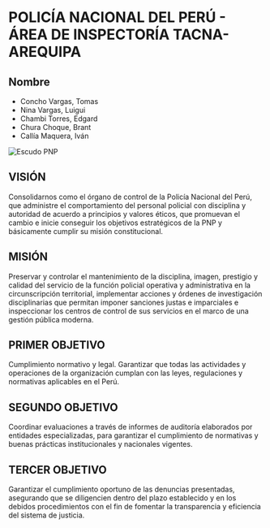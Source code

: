 # POLICÍA NACIONAL DEL PERÚ - ÁREA DE INSPECTORÍA TACNA-AREQUIPA

## Nombre
- Concho Vargas, Tomas
- Nina Vargas, Luigui  
- Chambi Torres, Edgard
- Chura Choque, Brant
- Callía Maquera, Iván

![Escudo PNP](https://upload.wikimedia.org/wikipedia/commons/thumb/2/2a/EscudoPNP.svg/1200px-EscudoPNP.svg.png)

## VISIÓN
Consolidarnos como el órgano de control de la Policía Nacional del Perú, que administre el comportamiento del personal policial con disciplina y autoridad de acuerdo a principios y valores éticos, que promuevan el cambio e inicie conseguir los objetivos estratégicos de la PNP y básicamente cumplir su misión constitucional.

## MISIÓN
Preservar y controlar el mantenimiento de la disciplina, imagen, prestigio y calidad del servicio de la función policial operativa y administrativa en la circunscripción territorial, implementar acciones y órdenes de investigación disciplinarias que permitan imponer sanciones justas e imparciales e inspeccionar los centros de control de sus servicios en el marco de una gestión pública moderna.

## PRIMER OBJETIVO
Cumplimiento normativo y legal. Garantizar que todas las actividades y operaciones de la organización cumplan con las leyes, regulaciones y normativas aplicables en el Perú.

## SEGUNDO OBJETIVO
Coordinar evaluaciones a través de informes de auditoría elaborados por entidades especializadas, para garantizar el cumplimiento de normativas y buenas prácticas institucionales y nacionales vigentes.

## TERCER OBJETIVO
Garantizar el cumplimiento oportuno de las denuncias presentadas, asegurando que se diligencien dentro del plazo establecido y en los debidos procedimientos con el fin de fomentar la transparencia y eficiencia del sistema de justicia.

